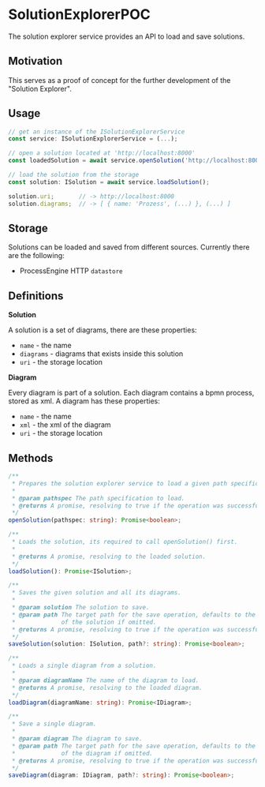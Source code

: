 # SolutionExplorerPOC

The solution explorer service provides an API to load and save solutions.

## Motivation

This serves as a proof of concept for the further development of the "Solution Explorer".

## Usage

```typescript
// get an instance of the ISolutionExplorerService
const service: ISolutionExplorerService = (...);

// open a solution located at 'http://localhost:8000'
const loadedSolution = await service.openSolution('http://localhost:8000');

// load the solution from the storage
const solution: ISolution = await service.loadSolution();

solution.uri;       // -> http://localhost:8000
solution.diagrams;  // -> [ { name: 'Prozess', (...) }, (...) ]

```

## Storage

Solutions can be loaded and saved from different sources. Currently there are
the following:

- ProcessEngine HTTP `datastore`

## Definitions

**Solution**

A solution is a set of diagrams, there are these properties:

- `name` - the name
- `diagrams` - diagrams that exists inside this solution
- `uri` - the storage location

**Diagram**

Every diagram is part of a solution. Each diagram contains a bpmn process,
stored as xml. A diagram has these properties:

- `name` - the name
- `xml` - the xml of the diagram
- `uri` - the storage location

## Methods

```typescript
/**
 * Prepares the solution explorer service to load a given path specification.
 *
 * @param pathspec The path specification to load.
 * @returns A promise, resolving to true if the operation was successfull.
 */
openSolution(pathspec: string): Promise<boolean>;

/**
 * Loads the solution, its required to call openSolution() first.
 *
 * @returns A promise, resolving to the loaded solution.
 */
loadSolution(): Promise<ISolution>;

/**
 * Saves the given solution and all its diagrams.
 *
 * @param solution The solution to save.
 * @param path The target path for the save operation, defaults to the source
 *             of the solution if omitted.
 * @returns A promise, resolving to true if the operation was successfull.
 */
saveSolution(solution: ISolution, path?: string): Promise<boolean>;

/**
 * Loads a single diagram from a solution.
 *
 * @param diagramName The name of the diagram to load.
 * @returns A promise, resolving to the loaded diagram.
 */
loadDiagram(diagramName: string): Promise<IDiagram>;

/**
 * Save a single diagram.
 *
 * @param diagram The diagram to save.
 * @param path The target path for the save operation, defaults to the source
 *             of the diagram if omitted.
 * @returns A promise, resolving to true if the operation was successfull.
 */
saveDiagram(diagram: IDiagram, path?: string): Promise<boolean>;
```
